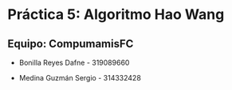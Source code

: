 # **Práctica 5: Algoritmo Hao Wang**

## **Equipo: CompumamisFC**

- Bonilla Reyes Dafne - 319089660

- Medina Guzmán Sergio - 314332428
